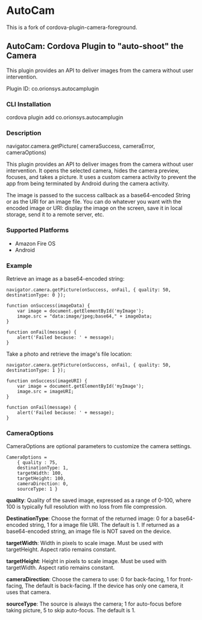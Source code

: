 # AutoCam

This is a fork of cordova-plugin-camera-foreground.

## AutoCam: Cordova Plugin to "auto-shoot" the Camera

This plugin provides an API to deliver images from the camera without user intervention.

Plugin ID: co.orionsys.autocamplugin

### CLI Installation
	
cordova plugin add co.orionsys.autocamplugin

### Description

navigator.camera.getPicture( cameraSuccess, cameraError, cameraOptions)

This plugin provides an API to deliver images from the camera without user intervention. It opens the selected camera, hides the camera preview, focuses, and takes a picture. It uses a custom camera activity to prevent the app from being terminated by Android during the camera activity.

The image is passed to the success callback as a base64-encoded String or as the URI for an image file. You can do whatever you want with the encoded image or URI: display the image on the screen, save it in local storage, send it to a remote server, etc.

### Supported Platforms
* Amazon Fire OS
* Android

### Example

Retrieve an image as a base64-encoded string:

    navigator.camera.getPicture(onSuccess, onFail, { quality: 50, destinationType: 0 });

    function onSuccess(imageData) {
        var image = document.getElementById('myImage');
        image.src = "data:image/jpeg;base64," + imageData;
    }

    function onFail(message) {
        alert('Failed because: ' + message);
    }

Take a photo and retrieve the image's file location:

    navigator.camera.getPicture(onSuccess, onFail, { quality: 50, destinationType: 1 });

    function onSuccess(imageURI) {
        var image = document.getElementById('myImage');
        image.src = imageURI;
    }

    function onFail(message) {
        alert('Failed because: ' + message);
    }

### CameraOptions

CameraOptions are optional parameters to customize the camera settings.

    CameraOptions = 
        { quality : 75,  
        destinationType: 1,
        targetWidth: 100,  
        targetHeight: 100,  
        cameraDirection: 0,
        sourceType: 1 }

**quality**: Quality of the saved image, expressed as a range of 0-100, where 100 is typically full resolution with no loss from file compression.

**DestinationType**: Choose the format of the returned image: 0 for a base64-encoded string, 1 for a image file URI. The default is 1. If returned as a base64-encoded string, an image file is NOT saved on the device.

**targetWidth**: Width in pixels to scale image. Must be used with targetHeight. Aspect ratio remains constant.

**targetHeight**: Height in pixels to scale image. Must be used with targetWidth. Aspect ratio remains constant.

**cameraDirection**: Choose the camera to use: 0 for back-facing, 1 for front-facing, The default is back-facing. If the device has only one camera, it uses that camera.

**sourceType**: The source is always the camera; 1 for auto-focus before taking picture, 5 to skip auto-focus. The default is 1.

